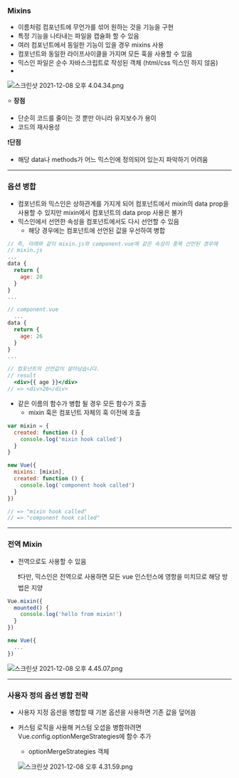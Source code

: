 

### Mixins

- 이름처럼 컴포넌트에 무언가를 섞어 원하는 것을 기능을 구현
- 특정 기능을 나타내는 파일을 캡슐화 할 수 있음
- 여러 컴포넌트에서 동일한 기능이 있을 경우 mixins 사용
- 컴포넌트와 동일한 라이프사이클을 가지며 모든 훅을 사용할 수 있음
- 믹스인 파일은 순수 자바스크립트로 작성된 객체 (html/css 믹스인 하지 않음)
- 

![스크린샷 2021-12-08 오후 4.04.34.png](5%E1%84%8C%E1%85%AE%E1%84%8E%E1%85%A1%2044888a74700a435288c4fceac68f6287/%E1%84%89%E1%85%B3%E1%84%8F%E1%85%B3%E1%84%85%E1%85%B5%E1%86%AB%E1%84%89%E1%85%A3%E1%86%BA_2021-12-08_%E1%84%8B%E1%85%A9%E1%84%92%E1%85%AE_4.04.34.png)

⭐ **장점**

- 단순히 코드를 줄이는 것 뿐만 아니라 유지보수가 용이
- 코드의 재사용성

❗**단점**

- 해당 data나 methods가 어느 믹스인에 정의되어 있는지 파악하기 어려움

---

### 옵션 병합

- 컴포넌트와 믹스인은 상하관계를 가지게 되어 컴포넌트에서 mixin의 data prop을 사용할 수 있지만 
mixin에서 컴포넌트의 data prop 사용은 불가
- 믹스인에서 선언한 속성을 컴포넌트에서도 다시 선언할 수 있음
    - 해당 경우에는 컴포넌트에 선언된 값을 우선하여 병합

```jsx
// 즉, 아래와 같이 mixin.js와 component.vue에 같은 속성이 중복 선언된 경우에
// mixin.js
...
data {
  return {
    age: 20
  }
}
...

// component.vue
  ...
data {
  return {
    age: 26
  }
}
...

// 컴포넌트의 선언값이 살아남습니다.
// result
  <div>{{ age }}</div>
// => <div>26</div>
```

- 같은 이름의 함수가 병합 될 경우 모든 함수가 호출
    - mixin 훅은 컴포넌트 자체의 훅 이전에 호출

```jsx
var mixin = {
  created: function () {
    console.log('mixin hook called')
  }
}

new Vue({
  mixins: [mixin],
  created: function () {
    console.log('component hook called')
  }
})

// => "mixin hook called"
// => "component hook called"
```

---

### 전역 Mixin

- 전역으로도 사용할 수 있음
    
    ❗다만, 믹스인은 전역으로 사용하면 모든 vue 인스턴스에 영항을 미치므로 해당 방법은 지양
    

```jsx
Vue.mixin({
  mounted() {
    console.log('hello from mixin!')
  }
})

new Vue({
  ...
})
```

![스크린샷 2021-12-08 오후 4.45.07.png](5%E1%84%8C%E1%85%AE%E1%84%8E%E1%85%A1%2044888a74700a435288c4fceac68f6287/%E1%84%89%E1%85%B3%E1%84%8F%E1%85%B3%E1%84%85%E1%85%B5%E1%86%AB%E1%84%89%E1%85%A3%E1%86%BA_2021-12-08_%E1%84%8B%E1%85%A9%E1%84%92%E1%85%AE_4.45.07.png)

---

### 사용자 정의 옵션 병합 전략

- 사용자 지정 옵션을 병합할 때 기본 옵션을 사용하면 기존 값을 덮어씀
- 커스텀 로직을 사용해 커스텀 오셥을 병함하려면 Vue.config.optionMergeStrategies에 함수 추가
    - optionMergeStrategies 객체
    
    ![스크린샷 2021-12-08 오후 4.31.59.png](5%E1%84%8C%E1%85%AE%E1%84%8E%E1%85%A1%2044888a74700a435288c4fceac68f6287/%E1%84%89%E1%85%B3%E1%84%8F%E1%85%B3%E1%84%85%E1%85%B5%E1%86%AB%E1%84%89%E1%85%A3%E1%86%BA_2021-12-08_%E1%84%8B%E1%85%A9%E1%84%92%E1%85%AE_4.31.59.png)
